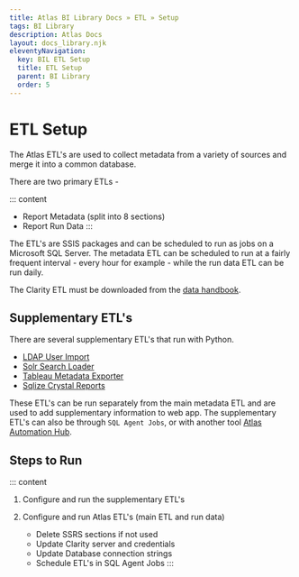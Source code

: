 ```yaml
---
title: Atlas BI Library Docs » ETL » Setup
tags: BI Library
description: Atlas Docs
layout: docs_library.njk
eleventyNavigation:
  key: BIL ETL Setup
  title: ETL Setup
  parent: BI Library
  order: 5
---
```


# ETL Setup

The Atlas ETL's are used to collect metadata from a variety of sources and merge it into a common database.

There are two primary ETLs -

::: content
- Report Metadata (split into 8 sections)
- Report Run Data
:::

The ETL's are SSIS packages and can be scheduled to run as jobs on a Microsoft SQL Server. The metadata ETL can be scheduled to run at a fairly frequent interval - every hour for example - while the run data ETL can be run daily.

The Clarity ETL must be downloaded from the [data handbook](https://datahandbook.epic.com/Reports/Details/9000648).

## Supplementary ETL's

There are several supplementary ETL's that run with Python.

- [LDAP User Import](https://github.com/atlas-bi/LDAP-ETL)
- [Solr Search Loader](https://github.com/atlas-bi/Solr-Search-ETL)
- [Tableau Metadata Exporter](https://github.com/atlas-bi/Tableau-Metadata-Exporter)
- [Sqlize Crystal Reports](https://github.com/atlas-bi/Sqlize-Crystal-Reports)

These ETL's can be run separately from the main metadata ETL and are used to add supplementary information to web app. The supplementary ETL's can also be through `SQL Agent Jobs`, or with another tool [Atlas Automation Hub](/docs/automation_hub/).

## Steps to Run

::: content
1. Configure and run the supplementary ETL's
2. Configure and run Atlas ETL's (main ETL and run data)

   - Delete SSRS sections if not used
   - Update Clarity server and credentials
   - Update Database connection strings
   - Schedule ETL's in SQL Agent Jobs
:::
